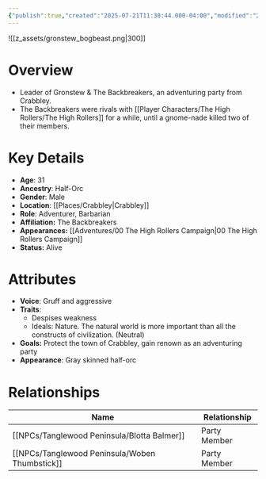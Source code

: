 ```yaml
---
{"publish":true,"created":"2025-07-21T11:30:44.000-04:00","modified":"2025-10-22T09:15:59.519-04:00","published":"2025-10-22T09:15:59.519-04:00","cssclasses":"","Age":"31","Ancestry":"Half-Orc","Gender":"Male","Location":["[[Crabbley]]"],"Role":["Adventurer, Barbarian"],"Affiliation":["The Backbreakers"],"Appearances":["[[00 The High Rollers Campaign]]"],"Status":"Alive","Authors":["Jordan"]}
---
```


![[z_assets/gronstew_bogbeast.png|300]]

# Overview
- Leader of Gronstew & The Backbreakers, an adventuring party from Crabbley.
- The Backbreakers were rivals with [[Player Characters/The High Rollers/The High Rollers]] for a while, until a gnome-nade killed two of their members.

# Key Details
- **Age**: 31
- **Ancestry**: Half-Orc
- **Gender**: Male
- **Location**: [[Places/Crabbley\|Crabbley]]
- **Role**: Adventurer, Barbarian
- **Affiliation:** The Backbreakers
- **Appearances:** [[Adventures/00 The High Rollers Campaign\|00 The High Rollers Campaign]]
- **Status:** Alive

# Attributes
- **Voice**: Gruff and aggressive
- **Traits**: 
	- Despises weakness
	- Ideals: Nature. The natural world is more important than all the constructs of civilization. (Neutral)
- **Goals:** Protect the town of Crabbley, gain renown as an adventuring party
- **Appearance**: Gray skinned half-orc

# Relationships

| Name                 | Relationship |
| -------------------- | ------------ |
| [[NPCs/Tanglewood Peninsula/Blotta Balmer]]    | Party Member |
| [[NPCs/Tanglewood Peninsula/Woben Thumbstick]] | Party Member |

